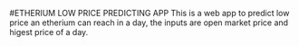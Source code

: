 #ETHERIUM LOW PRICE PREDICTING APP
This is a web app to predict low price an etherium can reach in a day, the inputs are open market price and higest price of a day.

